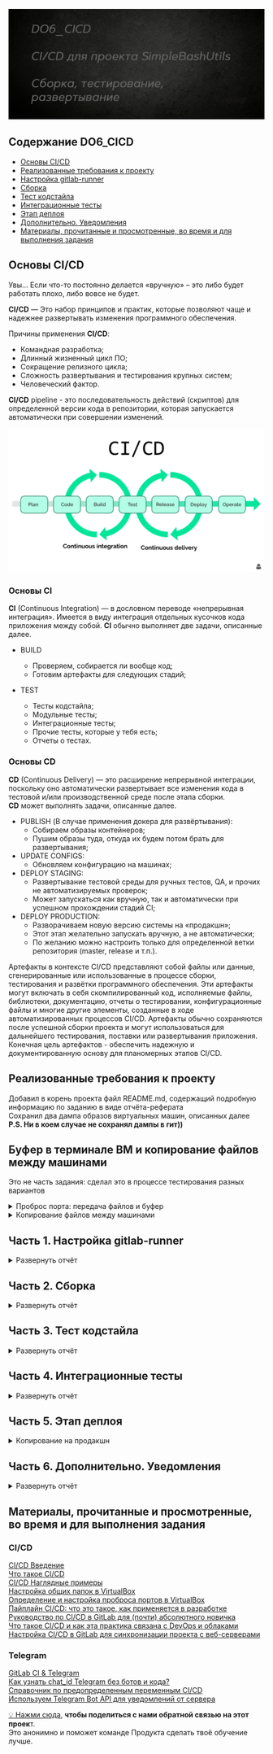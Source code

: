 ![Alt текст](images/poster.png)  


## Содержание DO6_CICD  

* [Основы CI/CD](#основы-cicd)   
* [Реализованные требования к проекту](#реализованные-требования-к-проекту)  
* [Настройка gitlab-runner](#часть-1-настройка-gitlab-runner)   
* [Сборка](#часть-2-сборка)   
* [Тест кодстайла](#часть-3-тест-кодстайла)    
* [Интеграционные тесты](#часть-4-интеграционные-тесты)   
* [Этап деплоя](#часть-5-этап-деплоя)   
* [Дополнительно. Уведомления](#часть-6-дополнительно-уведомления)  
* [Материалы, прочитанные и просмотренные, во время и для выполнения задания](#материалы-прочитанные-и-просмотренные-во-время-и-для-выполнения-задания)   


## Основы **CI/CD**

Увы... Если что-то постоянно делается «вручную» – это либо будет работать плохо, либо вовсе не будет.

**CI/CD** — Это набор принципов и практик, которые позволяют чаще и надежнее развертывать изменения программного обеспечения.

Причины применения **CI/CD**:
- Командная разработка;
- Длинный жизненный цикл ПО;
- Сокращение релизного цикла;
- Сложность развертывания и тестирования крупных систем;
- Человеческий фактор.

**CI/CD** pipeline - это последовательность действий (скриптов) для определенной версии кода в репозитории, которая запускается автоматически при совершении изменений.

![Alt текст](images/cicd.png)   


### Основы **CI**

**CI** (Continuous Integration) — в дословном переводе «непрерывная интеграция».
Имеется в виду интеграция отдельных кусочков кода приложения между собой.
**CI** обычно выполняет две задачи, описанные далее.

- BUILD
    - Проверяем, собирается ли вообще код;
    - Готовим артефакты для следующих стадий;

- TEST
    - Тесты кодстайла;
    - Модульные тесты;
    - Интеграционные тесты;
    - Прочие тесты, которые у тебя есть;
    - Отчеты о тестах.



### Основы **CD**

**CD** (Continuous Delivery) — это расширение непрерывной интеграции, поскольку оно автоматически развертывает все изменения кода в тестовой и/или производственной среде после этапа сборки.  
**CD** может выполнять задачи, описанные далее.

- PUBLISH (В случае применения докера для развёртывания):
    - Собираем образы контейнеров;
    - Пушим образы туда, откуда их будем потом брать для развертывания;
- UPDATE CONFIGS:
    - Обновляем конфигурацию на машинах;
- DEPLOY STAGING:
    - Развертывание тестовой среды для ручных тестов, QA, и прочих не автоматизируемых проверок;
    - Может запускаться как вручную, так и автоматически при успешном прохождении стадий CI;
- DEPLOY PRODUCTION:
    - Разворачиваем новую версию системы на «продакшн»;
    - Этот этап желательно запускать вручную, а не автоматически;
    - По желанию можно настроить только для определенной ветки репозитория (master, release и т.п.).  

Артефакты в контексте CI/CD представляют собой файлы или данные, сгенерированные или использованные в процессе сборки, тестирования и развётки программного обеспечения. Эти артефакты могут включать в себя скомпилированный код, исполняемые файлы, библиотеки, документацию, отчеты о тестировании, конфигурационные файлы и многие другие элементы, созданные в ходе автоматизированных процессов CI/CD. Артефакты обычно сохраняются после успешной сборки проекта и могут использоваться для дальнейшего тестирования, поставки или развертывания приложения. Конечная цель артефактов - обеспечить надежную и документированную основу для планомерных этапов CI/CD.    


## Реализованные требования к проекту

Добавил в корень проекта файл README.md, содержащий подробную информацию по заданию в виде отчёта-реферата  
Сохранил два дампа образов виртуальных машин, описанных далее    
**P.S. Ни в коем случае не сохранял дампы в гит))**


## Буфер в терминале ВМ и копирование файлов между машинами

Это не часть задания: сделал это в процессе тестирования разных вариантов    

<details>
  <summary>Проброс порта: передача файлов и буфер</summary>
</p>

Пробросил порты с хостовой ОС на ВМ по инструкции [отсюда](https://lumpics.ru/port-forwarding-in-virtualbox/)   

![Alt текст](images/part_5/port_forwarding.png)  

Для копирования файлов с хоста на ВМ можно использовать команду scp  

Для тестирования проекта на ВМ и выявления зависимостей скопировал папку `src` на первую виртуальную машину командой, ввёденной в терминале именно(!) хостовой ОС: 
- `scp -r -P 12345 D:\Virtual_maschines\DO6_CICD fungusgr@127.0.0.1:.`     

![Alt текст](images/part_5/copy_files_from_host.png)  

<details>
  <summary>Подробное руководство по пробросу порта</summary>
</p>
 

**Проброс порта (Port Forwarding)**  
В настройках виртуальной машины выберите вкладку `Network`.  
Выберите первый адаптер и удостоверьтесь, что тип подключения - NAT. Раскройте `Advanced` и выберите `Port Forwarding`.
Нажмите на значок "+" для создания нового правила. Укажите `Host Port` - любой доступный порт на вашем хост-компьютере, например, 12345, и `Guest Port"`- порт 22 (по умолчанию используется SSH).   

**Установка SSH сервера на виртуальной машине**  
Установите SSH сервер на виртуальной машине с помощью команды: `sudo apt-get install openssh-server`  
Убедитесь, что SSH сервер запущен с помощью команды: `service ssh status`  

**Подключение по SSH к виртуальной машине**  
Используя терминал или другое удобное для вас приложение на вашей основной машине, подключитесь к виртуальной машине через SSH: `ssh -p 12345 user1@127.0.0.1`  
В случае первого подключения вас могут попросить подтвердить безопасность соединения.
Введите пароль учетной записи пользователя виртуальной машины, который вы устанавливали при создании VM.

**Передача файлов через SCP**
Чтобы передать файл с вашей основной машины на виртуальную, используйте команду scp: `scp -P 12345 file1.txt user1@127.0.0.1:existing_folder_inside_vm/file1.txt`   
В данной команде `file1.txt` - ваш файл для передачи, `existing_folder_inside_vm` - путь к папке внутри виртуальной машины, куда вы хотите сохранить файл.  

</p>
</details>

</p>
</details>


<details>
  <summary>Копирование файлов между машинами</summary>
</p>

Добавил сеть в "Адаптер 2" для обеих машин   
![Alt текст](images/part_5/add_net.png) 

Поднял новые сетевые интерфейсы `sudo ip link set enp0s8 up`   
Назначил ip адреса командами `sudo ip addr add 10.0.2.10/24 dev enp0s8` и `sudo ip addr add 10.0.2.11/24 dev enp0s8`  
Теперь у тестовой ВМ адрес 10.0.2.10, а у ВМ-продашна 10.0.2.11    
![Alt текст](images/part_5/add_ip.png)   
 
Проверил копирование с "тестовой ВМ" на "продакшн ВМ" командой `scp -r /home/fungusgr/test fungusgr@10.0.2.11:/home/fungusgr/`  
![Alt текст](images/part_5/copy_test.png)   

<details>
  <summary>Использование SCP (Secure Copy)</summary>
</p>

Скопируйте файл с первой машины на вторую: Выполните команду SCP на первой машине, чтобы скопировать файл на вторую машину.   
Например: `scp /path/to/your/file username@10.0.2.11:/path/to/destination/`  

В этой команде:  
`/path/to/your/file` - путь к файлу, который вы хотите скопировать.  
`username` - ваше имя пользователя на второй машине.  
`10.0.2.11` - IP-адрес второй машины.  
`/path/to/destination/` - путь назначения на второй машине, куда вы хотите скопировать файл.  
Введите пароль: после успешного ввода файл будет скопирован.  

</p>
</details>

</p>
</details>



## Часть 1. Настройка **gitlab-runner**

<details>
  <summary>Развернуть отчёт</summary>
</p>

Скачал образ ОС [отсюда](https://ubuntu.com/download/server)  
Поднял виртуальную машину *Ubuntu Server 22.04 LTS* с именем `cicdtest`    
Вывел информацию о системе командой `cat /etc/os-release`  

![Alt текст](images/part_1/add_OS.png)  

Скачал и установил *gitlab-runner* на виртуальную машину командами
- `curl -L "https://packages.gitlab.com/install/repositories/runner/gitlab-runner/script.deb.sh" | sudo bash`   
- `sudo apt-get install gitlab-runner`    

![Alt текст](images/part_1/runner_install.png)   

Запустил *gitlab-runner* и зарегистрировал его для использования в текущем проекте *DO6_CICD* командой `sudo gitlab-runner register`   
Перезапустил для применения изменений `sudo systemctl restart gitlab-runner`  

![Alt текст](images/part_1/runner_register.png)  

Убедился, что сервис активен   

![Alt текст](images/part_1/runner_status.png)  

Установил на ВМ зависимости для работы с проектом:    

```bash
#!/bin/bash

sudo apt install make -y 				# Установка make
sudo apt install gcc -y 				# Установка gcc
sudo apt install g++ -y 				# Установка g++
sudo apt install valgrind -y 			# Установка valgrind
sudo apt install clang -y 				# Установка clang
sudo apt install libpcre3-dev -y 		# Установка libpcre3-dev
sudo apt install sshpass -y 			# Установка sshpass
```

</p>
</details>



## Часть 2. Сборка

<details>
  <summary>Развернуть отчёт</summary>
</p>

Напиcал этап для *CI* по сборке приложений из проекта *C3_SimpleBashUtils*:     
- добавил этапы запуска сборки через мейк файл для каждого приложения   
- файлы, полученные после сборки (артефакты), сохраняю в одноимённые директории со сроком хранения 30 дней   


```yml

image: gcc:latest
#  используется образ компилятора GCC для сборки проекта

stages:
  - build

# задание для сборки
build:
  stage: build
  script:
    - cd src/cat
    - make
    - cd ../grep
    - make
  artifacts:
    paths:
      - src/cat/
      - src/grep/
    expire_in: 30 days

```

Запушил изменения и проверил пайплайн   

![Alt текст](images/part_2/ci_cat_grep.png)  
 
</p>
</details>



## Часть 3. Тест кодстайла

<details>
  <summary>Развернуть отчёт</summary>
</p>

Напиcал этап для *CI*, который запускает скрипт проверки кодстайла (*clang-format*):  
- если кодстайл не прошел, то пайплайн «фейлится»  
- в пайплайне отобразил вывод утилиты *clang-format*  

Для этого добавил в мой файл `.gitlab-ci.yml`   

```yml

# задание для теста стиля кода
style:
  stage: style
  script:
    - cd src/cat
    - -f tests/style_test.log || touch tests/style_test.log
    - make style_test | tee tests/style_test.log
    - if grep -q "не соответствует стилю форматирования" tests/style_test.log; then exit 1; fi
    - |
    - cd ../grep
    - -f unit_tests/style_test.log || touch unit_tests/style_test.log
    - make style_test | tee unit_tests/style_test.log
    - if grep -q "не соответствует стилю форматирования" unit_tests/style_test.log; then exit 1; fi

```

<details>
  <summary>Пример удачной сборки</summary>
</p>
  
![Alt текст](images/part_3/style_test.png)   
![Alt текст](images/part_3/style_test_output.png)  

</p>
</details>  

<details>
  <summary>Пример неудачной сборки</summary>
</p>
 
![Alt текст](images/part_3/style_test_fail_0.png)   
![Alt текст](images/part_3/style_test_fail.png)   

</p>
</details>

</p>
</details>



## Часть 4. Интеграционные тесты

<details>
  <summary>Развернуть отчёт</summary>
</p>

Написал этап для **CI**, который запускает интеграционные тесты:  
- этот этап запускается только если сборка и тест кодстайла прошли успешно  
- если тесты не прошли, то пайплайн «фейлится»   
- в пайплайне отобразил вывод, что интеграционные тесты успешно прошли / провалились  

```yml

# задание для интеграционного тестирования
integration_test:
  stage: integration_test
  script:
    - |
      cd src/cat
      make test | tee tests_result.log
      if grep -q "FAIL: 0" tests_result.log; then
        echo "Интеграционные тесты cat прошли успешно!"
      else
        echo "Интеграционные тесты cat не прошли!"
        exit 1
      fi
    - |  
      cd ../grep
      make test | tee tests_result.log
      if grep -q "FAIL: 0" tests_result.log; then
        echo "Интеграционные тесты grep прошли успешно!"
      else
        echo "Интеграционные тесты grep не прошли!"
        exit 1
      fi
  dependencies:
    - build
    - style
  when: on_success

```

![Alt текст](images/part_4/unit_tests_added.png)  
![Alt текст](images/part_4/unit_cat.png)  
![Alt текст](images/part_4/unit_grep.png)  
 
</p>
</details>



## Часть 5. Этап деплоя

<details>
  <summary>Копирование на продакшн</summary>
</p>

Поднял вторую виртуальную машину *Ubuntu Server 22.04 LTS* с именем `cicdtest2` клонированием  

*Первая ВМ у нас выполняет роль тестовой машины, в среде которой разворачивается и тестируется наше приложение*  
*Вторая ВМ играет роль продакшна: на эту ВМ загружаются данные проекта, прошедшие все тесты в пайплайне*  
*Откуда не была бы сделана попытка пуша, код сначала будет загружаться на тестовую ВМ, на которой будет разворачиваться и тестироваться пайплайн.*  
*И только в случае успеха, код будет переноситься на вторую ВМ, играющую роль продакшна.*    


Из-за того, что вторую ВМ поднимал клонированием у нёё такой же внешний ip как у тестовой.  
Исправил это изменив тип Адаптера-1 с NAT на Виртуальный адаптер хоста.  

![Alt текст](images/part_5/change_ip.png)   


Работу выполняет gitlab-runner через своего одноименного пользователя, поэтому:     
- на ВМ где запущен runner сменил пользователя командой `sudo su gitlab-runner`   
- сгенерировал ssh ключ `ssh-keygen -t rsa -b 2048`  
- добавил его в файл /.ssh/authorized_keys на прод-ВМ командой `ssh-copy-id fungusgr@192.168.56.101`  
- поменял пользователя обратно командой `su - fungusgr`  

На Прод-ВМ:  
- сделал пользователя *fungusgr* владельцем папки назначения для скрипта командой `sudo chown -R fungusgr /usr/local/bin/`  

![Alt текст](images/part_5/chown_dest.png)   


Написал этап для **CD**, который «разворачивает» проект на другой виртуальной машине:
- этот этап запускается вручную при условии, что все предыдущие этапы прошли успешно   
- написал bash-скрипт, который при помощи **ssh** и **scp** копирует артефакты, в директорию */usr/local/bin* второй виртуальной машины  
- добавил в _gitlab-ci.yml_ этап запуска написанного скрипта в deploy   
- в случае ошибки переноса файлов пайплайн «фейлится»   


```bash

#!/bin/bash

HOST="192.168.56.101"
USER="fungusgr"
TMP_DIR="/home/fungusgr"
DEST_DIR="/usr/local/bin"


# Копирование артефактов на Прод-ВМ через scp
scp -r src/cat $USER@$HOST:$TMP_DIR
scp -r src/grep/ $USER@$HOST:$TMP_DIR

# Проверка успешности копирования
if [ $? -eq 0 ]; then
    echo "Артефакты успешно скопированы на Прод-ВМ"
else
    echo "Ошибка при копировании артефактов на Прод-ВМ"
    exit 1
fi


# Перенос файлов в папку назначения через ssh
ssh $USER@$HOST "
				  rm -rf /usr/local/bin/cat; 
				  rm -rf /usr/local/bin/grep;
				  mv $TMP_DIR/cat $DEST_DIR; 
				  mv $TMP_DIR/grep $DEST_DIR
				" 

# Проверка успешности перемещения
if [ $? -eq 0 ]; then
    echo "Файлы успешно перемещены в папку назначения."
else
    echo "Ошибка при перемещении файлов в папку назначения."
    exit 1
fi


```

```yml

# задание для деплоя на прод
deploy:
  stage: deploy
  script:
    - ./ci/deploy_script.sh
  dependencies:
    - build
    - style
    - integration_test
  when: manual

```

В результате я получил готовые к работе приложения из проекта *C2_SimpleBashUtils* на Прод-ВМ    

![Alt текст](images/part_5/manual_start.png)  
![Alt текст](images/part_5/deploy_output.png)  
![Alt текст](images/part_5/files_on_prod.png)  


Сохранил дампы образов виртуальных машин  

 
</p>
</details>

</p>
</details>



## Часть 6. Дополнительно. Уведомления

<details>
  <summary>Развернуть отчёт</summary>
</p>


Для активации уведомлений о пайплайне в Telegram через бота "AEON_IX DO6 CI/CD", сделал:  
- нашёл бота с именем BotFather в Telegram и создал нового бота, следуя инструкциям  
- получил API-ключ для взаимодействия с ботом  
- узнал свой телеграм ID открыв в веб-версии "Сохранённые сообщения"   

![Alt текст](images/part_6/add_bot.png)  


Создал файл скрипта и дал ему права на исполнение `chmod +x telegram_notifications.sh`    

```bash

BOT_TOKEN="$ENV_TOKEN" # можно создать переменную окружения и записать в неё значение токена
CHAT_WITH_USER_ID="А ТУТ АЙДИ ПОЛЬЗОВАТЕЛЯ КОМУ ПИСАТЬ"

if [ "$CI_JOB_STATUS" == "success" ]; then
  MESSAGE="$CI_JOB_STAGE ✅"
else
  MESSAGE="$CI_JOB_STAGE 🚫"
fi

curl -s -X POST https://api.telegram.org/bot${BOT_TOKEN}/sendMessage -d chat_id=${CHAT_WITH_USER_ID} -d text="${MESSAGE}" -d parse_mode="html"

# переменные начинающиеся с "CI_" - это глобальные переменные gitlab-runner, список тут https://docs.gitlab.com/ee/ci/variables/predefined_variables.html 

```

Изменил конфигурацию .gitlab-ci.yml  

```yml
stages:
  - notify

build:
  after_script:
    - ./ci/telegram_notifications.sh  # Задание для отправки уведомлений о статусе пайплайна

style:
  after_script:
    - ./ci/telegram_notifications.sh  

integration_test:
  after_script:
    - ./ci/telegram_notifications.sh  

send_notification:
  stage: notify
  script:
    - ./ci/notifications_result.sh  
  dependencies:
    - build
    - style
    - integration_test
  when: on_success

deploy:
  after_script:
    - ./ci/telegram_notifications.sh  

```


![Alt текст](images/part_6/notifications.png)  
 
</p>
</details>


## Материалы, прочитанные и просмотренные, во время и для выполнения задания  

   ### CI/CD      
   [CI/CD Введение](https://doka.guide/tools/ci-cd/)   
   [Что такое CI/CD](https://habr.com/ru/companies/otus/articles/515078/)   
   [CI/CD Наглядные примеры](https://yandex.ru/video/preview/9074646264195759555)   
   [Настройка общих папок в VirtualBox](https://lumpics.ru/set-up-virtualbox-shared-folders-in-linux/)    
   [Определение и настройка проброса портов в VirtualBox](https://lumpics.ru/port-forwarding-in-virtualbox/)   
   [Пайплайн CI/CD: что это такое, как применяется в разработке](https://timeweb.cloud/tutorials/ci-cd/pajplajn-ci-cd-chto-ehto-takoe)   
   [Руководство по CI/CD в GitLab для (почти) абсолютного новичка](https://habr.com/ru/articles/498436/)   
   [Что такое CI/CD и как эта практика связана с DevOps и облаками](https://yandex.cloud/ru/blog/posts/2022/10/ci-cd)   
   [Настройка CI/CD в GitLab для синхронизации проекта с веб-серверами](https://www.dmosk.ru/miniinstruktions.php?mini=gitlab-runner-web)   

   ### Telegram  
   [GitLab CI & Telegram](https://ifedyukin.ru/blog/all/gitlab-ci-telegram/)   
   [Как узнать chat_id Telegram без ботов и кода?](https://pikabu.ru/story/kak_uznat_identifikator_telegram_kanalachatagruppyi_kak_uznat_chat_id_telegram_bez_botov_i_koda_11099278)   
   [Справочник по предопределенным переменным CI/CD](https://docs.gitlab.com/ee/ci/variables/predefined_variables.html)   
   [Используем Telegram Bot API для уведомлений от сервера](https://snnkv.com/articles/telegram-bot-notifications/)   


[💡 Нажми сюда](https://forms.yandex.ru/cloud/641819b3c09c022518e7a4f3/), **чтобы поделиться с нами обратной связью на этот проек**т.   
Это анонимно и поможет команде Продукта сделать твоё обучение лучше.  
